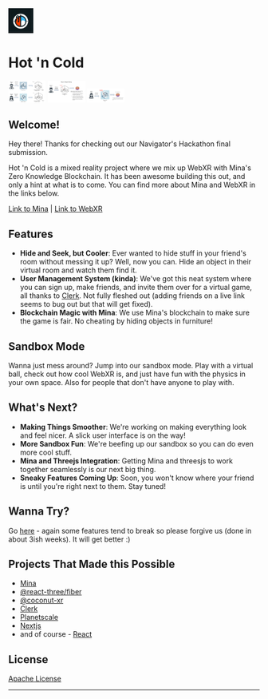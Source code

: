 <img width="50" height="50" alt="logo" src="https://raw.githubusercontent.com/0xtito/hot-n-cold/main/public/logo.png"/>

# Hot 'n Cold

<p float="left">
  <img src="https://raw.githubusercontent.com/0xtito/hot-n-cold/main/public/readme/one.png" alt="chart 1" width="75">
  <img src="https://raw.githubusercontent.com/0xtito/hot-n-cold/main/public/readme/two.png" alt="chart 2" width="75">
  <img src="https://raw.githubusercontent.com/0xtito/hot-n-cold/main/public/readme/third.png" alt="chart 3" width="75">
</p>

## Welcome!

Hey there! Thanks for checking out our Navigator's Hackathon final submission.

Hot 'n Cold is a mixed reality project where we mix up WebXR with Mina's Zero Knowledge Blockchain. It has been awesome building this out, and only a hint at what is to come. You can find more about Mina and WebXR in the links below.

[Link to Mina](https://minaprotocol.com/) | [Link to WebXR](https://immersive-web.github.io/webxr-samples/)

## Features

- **Hide and Seek, but Cooler**: Ever wanted to hide stuff in your friend's room without messing it up? Well, now you can. Hide an object in their virtual room and watch them find it.
- **User Management System (kinda)**: We've got this neat system where you can sign up, make friends, and invite them over for a virtual game, all thanks to [Clerk](https://clerk.com/). Not fully fleshed out (adding friends on a live link seems to bug out but that will get fixed).
- **Blockchain Magic with Mina**: We use Mina's blockchain to make sure the game is fair. No cheating by hiding objects in furniture!

## Sandbox Mode

Wanna just mess around? Jump into our sandbox mode. Play with a virtual ball, check out how cool WebXR is, and just have fun with the physics in your own space. Also for people that don't have anyone to play with.

## What's Next?

- **Making Things Smoother**: We're working on making everything look and feel nicer. A slick user interface is on the way!
- **More Sandbox Fun**: We're beefing up our sandbox so you can do even more cool stuff.
- **Mina and Threejs Integration**: Getting Mina and threesjs to work together seamlessly is our next big thing.
- **Sneaky Features Coming Up**: Soon, you won't know where your friend is until you're right next to them. Stay tuned!

## Wanna Try?

Go [here](https://hot-n-cold.vercel.app/) - again some features tend to break so please forgive us (done in about 3ish weeks). It will get better :)

## Projects That Made this Possible

- [Mina](https://minaprotocol.com/)
- [@react-three/fiber](https://github.com/pmndrs/react-three-fiber)
- [@coconut-xr](https://www.coconut-xr.com/)
- [Clerk](https://clerk.com/)
- [Planetscale](https://planetscale.com/)
- [Nextjs](https://nextjs.org/)
- and of course - [React](https://react.dev/)

## License

[Apache License]("https://raw.githubusercontent.com/0xtito/hot-n-cold/main/LICENSE.MD")

---
